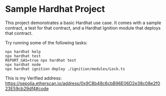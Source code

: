 # Sample Hardhat Project

This project demonstrates a basic Hardhat use case. It comes with a sample contract, a test for that contract, and a Hardhat Ignition module that deploys that contract.

Try running some of the following tasks:

```shell
npx hardhat help
npx hardhat test
REPORT_GAS=true npx hardhat test
npx hardhat node
npx hardhat ignition deploy ./ignition/modules/Lock.ts
```
This is my Verified address: https://sepolia.etherscan.io/address/0x9C8b48c6cbB96E06D2e38c08e2f023E59cb29df4#code
